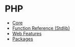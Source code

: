 # PHP

- [Core](guide/core/)
- [Function Reference (Stdlib)](guide/stdlib/)
- [Web Features](guide/web/)
- [Packages](guide/packages/)
